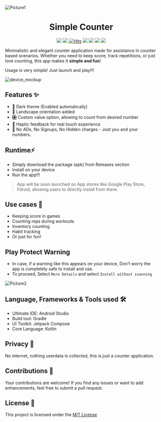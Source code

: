 
![Picture1](https://github.com/user-attachments/assets/f8dfc6bf-1589-4582-b02d-d872ab8b6a50)

<div align = center>

# Simple Counter
  
![](https://img.shields.io/badge/GitHub-v2.0-green?style=flat-square&logo=github)
![](https://img.shields.io/badge/Release-Stable-46ca00?style=flat-square)
[![Hits](https://hits.sh/github.com/powercomp750/Simple-Counter.svg?style=flat-square&label=Hits&color=fe7d37)](https://hits.sh/github.com/powercomp750/Simple-Counter/)
![](https://img.shields.io/badge/Platforms-Android-lightgrey?style=flat-square&logo=android)
![](https://img.shields.io/badge/Kotlin-5a3471?style=flat-square&logo=kotlin)
![](https://img.shields.io/badge/Jetpack%20Compose-186989?style=flat-square&logo=jetpackcompose)
![](https://img.shields.io/badge/License-MIT-1b91b5?style=flat-square)

</div>

Minimalistic and elegant counter application made for assistance in counter based scenarios. Whether you need to keep score, track repetitions, or just love counting, this app makes it **simple and fun**!

Usage is very simple! Just launch and play!!!

![device_mockup](https://github.com/user-attachments/assets/66e66afb-0b93-404a-bd55-744671673807)

## Features ✨
- 🌙 Dark theme (Enabled automatically)
- 📱 Landscape orientation added
- 🎛️ Custom value option, allowing to count from desired number
- 📳 Haptic feedback for real touch experience
- 🚫 No ADs, No Signups, No Hidden charges - Just you and your numbers.

## Runtime⚡
- Simply download the package (apk) from Releases section
- Install on your device
- Run the app!!!

> App will be soon launched on App stores like Google Play Store, Fdroid, allowing users to directly install from there.

## Use cases 🧭
- Keeping score in games
- Counting reps during workouts
- Inventory counting
- Habit tracking
- Or just for fun!

## Play Protect Warning
- In case, if a warning like this appears on your device, Don't worry the app is completely safe to install and use.
- To proceed, Select `More Details` and select `Install without scanning`

![Picture2](https://github.com/user-attachments/assets/56b1662e-c080-4dab-a208-a41d6ed3dcb6)


## Language, Frameworks & Tools used 🛠️
- Ultimate IDE: Android Studio
- Build tool: Gradle
- UI Toolkit: Jetpack Compose
- Core Language: Kotlin

## Privacy 🔐
No internet, nothing userdata is collected, this is just a counter application.

## Contributions 🤝
Your contributions are welcome! If you find any issues or want to add enhancements, feel free to submit a pull request.

## License 📝
This project is licensed under the [MIT License](https://github.com/powercomp750/Simple-Counter/tree/dev?tab=License-1-ov-file)
